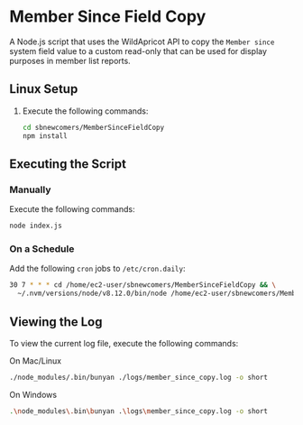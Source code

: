 # Member Since Field Copy

A Node.js script that uses the WildApricot API to copy the `Member since` system field value to a custom read-only that can be used for display purposes in member list reports.

## Linux Setup

1. Execute the following commands:

   ```bash
   cd sbnewcomers/MemberSinceFieldCopy
   npm install
   ```

## Executing the Script

### Manually

Execute the following commands:

```bash
node index.js
```

### On a Schedule

Add the following `cron` jobs to `/etc/cron.daily`:

```bash
30 7 * * * cd /home/ec2-user/sbnewcomers/MemberSinceFieldCopy && \
  ~/.nvm/versions/node/v8.12.0/bin/node /home/ec2-user/sbnewcomers/MemberSinceFieldCopy/index.js
```

## Viewing the Log

To view the current log file, execute the following commands:

On Mac/Linux

```bash
./node_modules/.bin/bunyan ./logs/member_since_copy.log -o short
```

On Windows

```bash
.\node_modules\.bin\bunyan .\logs\member_since_copy.log -o short
```

